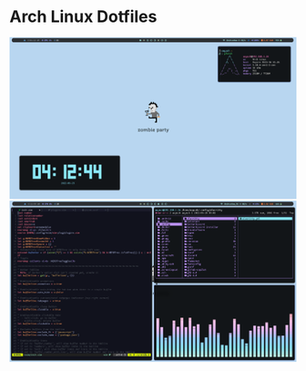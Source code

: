 # Arch Linux Dotfiles

![arch_preview_1](https://raw.githubusercontent.com/aayushrathor/dotfiles/main/preview.png)
![arch_preview_2](https://github.com/aayushrathor/dotfiles/blob/main/preview_1.png)
